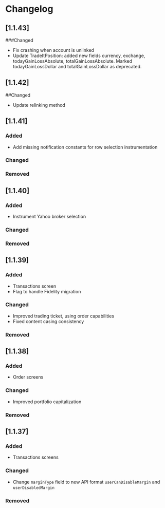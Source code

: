 # Changelog
## [1.1.43]
###Changed
- Fix crashing when account is unlinked
- Update TradeItPosition: added new fields currency, exchange, todayGainLossAbsolute, totalGainLossAbsolute. Marked todayGainLossDollar and totalGainLossDollar as deprecated.

## [1.1.42]
##Changed
- Update relinking method

## [1.1.41]
### Added
- Add missing notification constants for row selection instrumentation

### Changed

### Removed


## [1.1.40]
### Added
- Instrument Yahoo broker selection

### Changed

### Removed

## [1.1.39]
### Added
- Transactions screen
- Flag to handle Fidelity migration

### Changed
- Improved trading ticket, using order capabilities
- Fixed content casing consistency

### Removed

## [1.1.38]
### Added
- Order screens

### Changed
- Improved portfolio capitalization

### Removed

## [1.1.37]
### Added
- Transactions screens

### Changed
- Change `marginType` field to new API format `userCanDisableMargin` and `userDisabledMargin` 

### Removed
